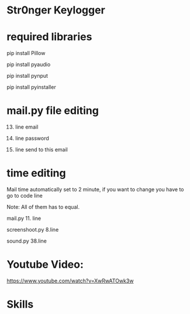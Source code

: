 # Str0nger Keylogger

# required libraries


pip install Pillow

pip install pyaudio

pip install pynput

pip install pyinstaller

# mail.py file editing

13. line email

14. line password

17. line send to this email

# time editing
Mail time automatically set to 2 minute, if you want to change you have to go to code line

Note: All of them has to equal.

mail.py 11. line

screenshoot.py 8.line

sound.py 38.line

# Youtube Video:

https://www.youtube.com/watch?v=XwRwATOwk3w

# Skills

